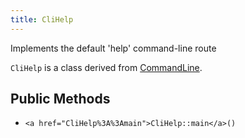 ```yaml
---
title: CliHelp
---
```


Implements the default 'help' command-line route

`CliHelp` is a class derived from <a href="CommandLine">CommandLine</a>.

## Public Methods

* `<a href="CliHelp%3A%3Amain">CliHelp::main</a>()`

